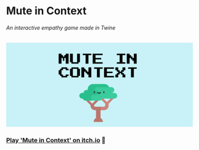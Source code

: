 # Mute in Context
###### An interactive empathy game made in Twine

![Mute in Context title screen](https://github.com/nnekannagbo/MuteInContext/blob/main/title%20screen.png?raw=true)

### [Play 'Mute in Context' on itch.io](https://nnekathewoods.itch.io/mute-in-context) 👾

